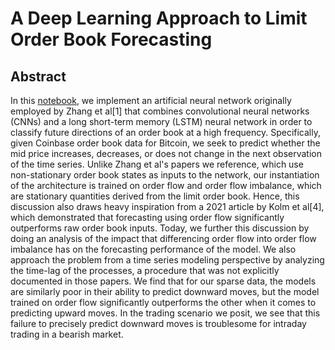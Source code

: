 # A Deep Learning Approach to Limit Order Book Forecasting
## Abstract
In this [notebook](https://github.com/ajcutuli/OFI_NN_Project/blob/main/DeepOFI.ipynb), we implement an artificial neural network originally employed by Zhang et al[1] that combines convolutional neural networks (CNNs) and a long short-term memory (LSTM) neural network in order to classify future directions of an order book at a high frequency. Specifically, given Coinbase order book data for Bitcoin, we seek to predict whether the mid price increases, decreases, or does not change in the next observation of the time series. Unlike Zhang et al's papers we reference, which use non-stationary order book states as inputs to the network, our instantiation of the architecture is trained on order flow and order flow imbalance, which are stationary quantities derived from the limit order book. Hence, this discussion also draws heavy inspiration from a 2021 article by Kolm et al[4], which demonstrated that forecasting using order flow significantly outperforms raw order book inputs. Today, we further this discussion by doing an analysis of the impact that differencing order flow into order flow imbalance has on the forecasting performance of the model. We also approach the problem from a time series modeling perspective by analyzing the time-lag of the processes, a procedure that was not explicitly documented in those papers. We find that for our sparse data, the models are similarly poor in their ability to predict downward moves, but the model trained on order flow significantly outperforms the other when it comes to predicting upward moves. In the trading scenario we posit, we see that this failure to precisely predict downward moves is troublesome for intraday trading in a bearish market.
